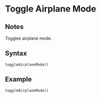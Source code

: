 # Toggle Airplane Mode
## Notes
Toggles airplane mode.
## Syntax
```
toggleAirplaneMode()
```
## Example
```
toggleAirplaneMode()
```